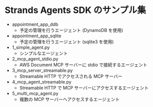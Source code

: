 # Strands Agents SDK のサンプル集

* appointment_app_ddb
    - 予定の管理を行うエージェント (DynamoDB を使用)
* appointment_app_sqlite
    - 予定の管理を行うエージェント (sqlite3 を使用)
* 1_simple_agent.py
    - シンプルなエージェント
* 2_mcp_agent_stdio.py
    - AWS Document MCP サーバーに stdio で接続するエージェント
* 3_mcp_server_streamable.py
    - Streamable HTTP でアクセスされる MCP サーバー
* 4_mcp_agent_streamable.py
    - Streamable HTTP で MCP サーバーにアクセスするエージェント
* 5_multi_mcp_agent.py
    - 複数の MCP サーバーへアクセスするエージェント